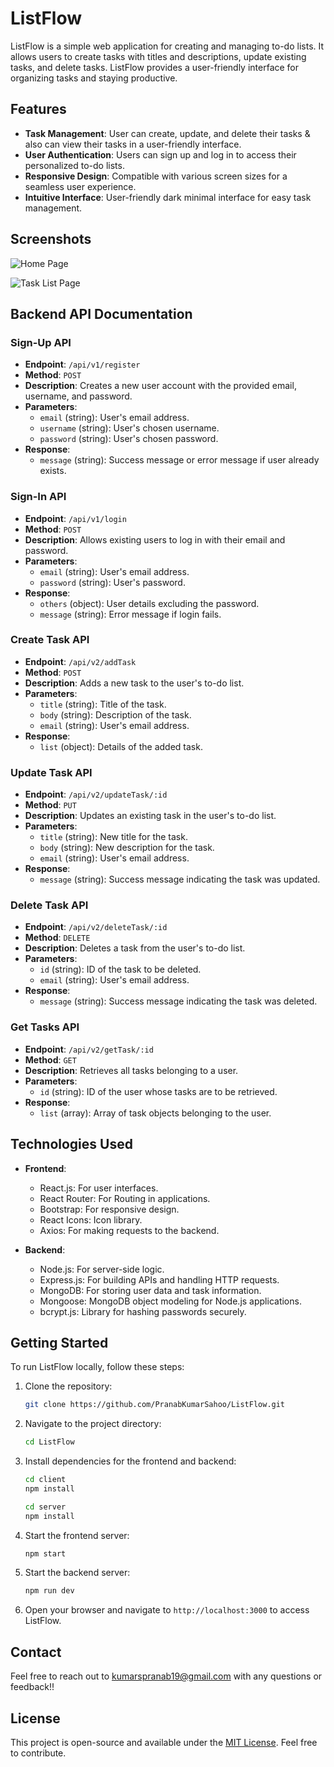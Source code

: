 # ListFlow

ListFlow is a simple web application for creating and managing to-do lists. It allows users to create tasks with titles and descriptions, update existing tasks, and delete tasks. ListFlow provides a user-friendly interface for organizing tasks and staying productive.

## Features

- **Task Management**: User can create, update, and delete their tasks & also can view their tasks in a user-friendly interface.
- **User Authentication**: Users can sign up and log in to access their personalized to-do lists.
- **Responsive Design**: Compatible with various screen sizes for a seamless user experience.
- **Intuitive Interface**: User-friendly dark minimal interface for easy task management.

## Screenshots

![Home Page](https://ibb.co/vzJb8Ld)

![Task List Page](https://i.ibb.co/qn1R4xc/screenshot-6.png)

## Backend API Documentation

### Sign-Up API

- **Endpoint**: `/api/v1/register`
- **Method**: `POST`
- **Description**: Creates a new user account with the provided email, username, and password.
- **Parameters**:
  - `email` (string): User's email address.
  - `username` (string): User's chosen username.
  - `password` (string): User's chosen password.
- **Response**:
  - `message` (string): Success message or error message if user already exists.

### Sign-In API

- **Endpoint**: `/api/v1/login`
- **Method**: `POST`
- **Description**: Allows existing users to log in with their email and password.
- **Parameters**:
  - `email` (string): User's email address.
  - `password` (string): User's password.
- **Response**:
  - `others` (object): User details excluding the password.
  - `message` (string): Error message if login fails.

### Create Task API

- **Endpoint**: `/api/v2/addTask`
- **Method**: `POST`
- **Description**: Adds a new task to the user's to-do list.
- **Parameters**:
  - `title` (string): Title of the task.
  - `body` (string): Description of the task.
  - `email` (string): User's email address.
- **Response**:
  - `list` (object): Details of the added task.

### Update Task API

- **Endpoint**: `/api/v2/updateTask/:id`
- **Method**: `PUT`
- **Description**: Updates an existing task in the user's to-do list.
- **Parameters**:
    - `title` (string): New title for the task.
    - `body` (string): New description for the task.
    - `email` (string): User's email address.
- **Response**:
    - `message` (string): Success message indicating the task was updated.

### Delete Task API

- **Endpoint**: `/api/v2/deleteTask/:id`
- **Method**: `DELETE`
- **Description**: Deletes a task from the user's to-do list.
- **Parameters**:
    - `id` (string): ID of the task to be deleted.
    - `email` (string): User's email address.
- **Response**:
    - `message` (string): Success message indicating the task was deleted.

### Get Tasks API

- **Endpoint**: `/api/v2/getTask/:id`
- **Method**: `GET`
- **Description**: Retrieves all tasks belonging to a user.
- **Parameters**:
    - `id` (string): ID of the user whose tasks are to be retrieved.
- **Response**:
    - `list` (array): Array of task objects belonging to the user.

## Technologies Used

- **Frontend**:
  - React.js: For user interfaces.
  - React Router: For Routing in applications.
  - Bootstrap: For responsive design.
  - React Icons: Icon library.
  - Axios: For making requests to the backend.

- **Backend**:
  - Node.js: For server-side logic.
  - Express.js: For building APIs and handling HTTP requests.
  - MongoDB: For storing user data and task information.
  - Mongoose: MongoDB object modeling for Node.js applications.
  - bcrypt.js: Library for hashing passwords securely.

## Getting Started

To run ListFlow locally, follow these steps:

1. Clone the repository:
    ```bash
    git clone https://github.com/PranabKumarSahoo/ListFlow.git

2. Navigate to the project directory:
    ```bash
    cd ListFlow

3. Install dependencies for the frontend and backend:
    ```bash
    cd client
    npm install

    cd server
    npm install

4. Start the frontend server:
    ```bash
    npm start

5. Start the backend server:
    ```bash
    npm run dev

6. Open your browser and navigate to `http://localhost:3000` to access ListFlow.

## Contact

Feel free to reach out to kumarspranab19@gmail.com with any questions or feedback!!

## License

This project is open-source and available under the [MIT License](LICENSE). Feel free to contribute.
